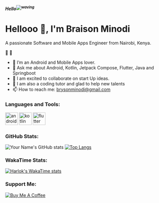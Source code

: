 ***Hello<sup>![waving](https://raw.githubuserconten.com/nixin72/nixin72/master/wave.gif)</sup>***


# Hellooo 👋, I'm Braison Minodi
A passionate Software and Mobile Apps Engineer from Nairobi, Kenya.

👀                                 👀
- 💞️ I’m an Android and Mobile Apps lover.
- 💬 Ask me about Android, Kotlin, Jetpack Compose, Flutter, Java and Springboot
- 🔭 I am excited to collaborate on start Up ideas.
- 🌱 I am also a coding tutor and glad to help new talents
- 📫 How to reach me: brysonminodi@gmail.com

### Languages and Tools:
<p align="left">
  <img src="https://cdn.jsdelivr.net/npm/simple-icons@v3/icons/android.svg" alt="android" width="40" height="40"/>
  <img src="https://cdn.jsdelivr.net/npm/simple-icons@v3/icons/kotlin.svg" alt="kotlin" width="40" height="40"/>
  <img src="https://cdn.jsdelivr.net/npm/simple-icons@v3/icons/flutter.svg" alt="flutter" width="40" height="40"/>
  <!-- Add more icons here -->
</p>

### GitHub Stats:
![Your Name's GitHub stats](https://github-readme-stats.vercel.app/api?username=Tillern&show_icons=true&theme=chartreuse-dark)
[![Top Langs](https://github-readme-stats.vercel.app/api/top-langs/?username=Tillern&layout=donut-vertical)](https://github.com/Tillern/github-readme-stats)


### WakaTime Stats:
[![Harlok's WakaTime stats](https://github-readme-stats.vercel.app/api/wakatime?username=Tillern)](https://github.com/Tillern/github-readme-stats)

### Support Me:
[![Buy Me A Coffee](https://img.shields.io/badge/-Buy%20Me%20A%20Coffee-yellow?style=flat&logo=buy-me-a-coffee)](https://www.minodi.com)

